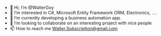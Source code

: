 - 👋 Hi, I’m @WalterGoy
- 👀 I’m interested in C#, Microsoft Entity Framework ORM, Electronics, ....
- 🌱 I’m currently developing a business automation app.
- 💞️ I’m looking to collaborate on an interesting project with nice people
- 📫 How to reach me Walter.Subscription@gmail.com

<!---
WalterGoy/WalterGoy is a ✨ special ✨ repository because its `README.md` (this file) appears on your GitHub profile.
You can click the Preview link to take a look at your changes.
--->
